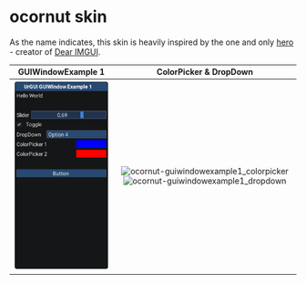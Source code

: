 # ocornut skin

As the name indicates, this skin is heavily inspired by the one and only [hero](https://github.com/ocornut/) - creator of [Dear IMGUI](https://github.com/ocornut/imgui).

GUIWindowExample 1         |  ColorPicker & DropDown
:-------------------------:|:-------------------------:
<img src="../../Assets/Skins/Media/ocornut-guiwindowexample1.png?raw=true" alt="ocornut-guiwindowexample1">  |  <img src="../../Assets/Skins/Media/ocornut-guiwindowexample1.png_colorpicker?raw=true" alt="ocornut-guiwindowexample1_colorpicker"> <img src="../../Assets/Skins/Media/ocornut-guiwindowexample1.png_dropdown?raw=true" alt="ocornut-guiwindowexample1_dropdown">